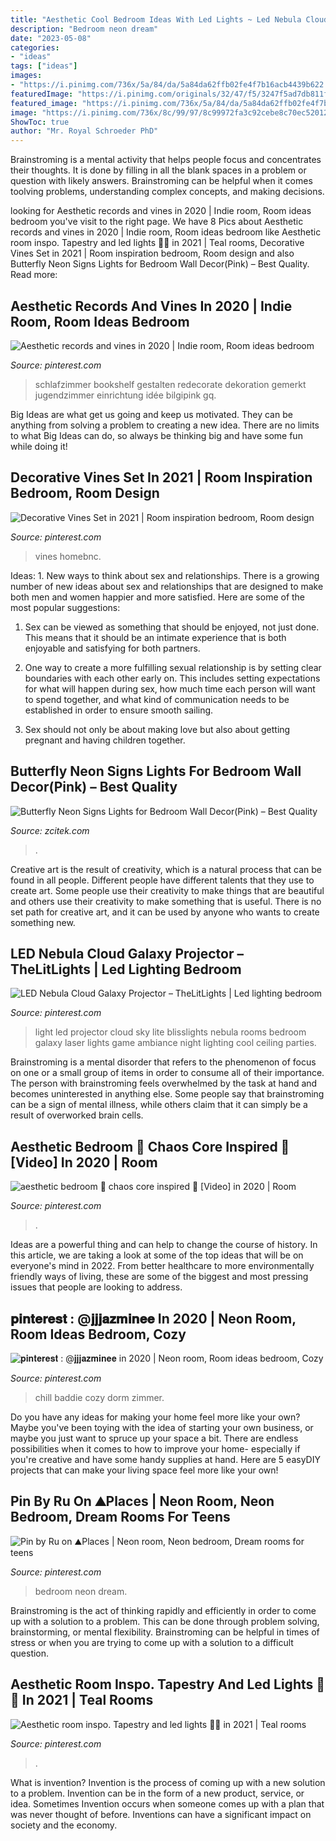 ```yaml
---
title: "Aesthetic Cool Bedroom Ideas With Led Lights ~ Led Nebula Cloud Galaxy Projector – Thelitlights"
description: "Bedroom neon dream"
date: "2023-05-08"
categories:
- "ideas"
tags: ["ideas"]
images:
- "https://i.pinimg.com/736x/5a/84/da/5a84da62ffb02fe4f7b16acb4439b622.jpg"
featuredImage: "https://i.pinimg.com/originals/32/47/f5/3247f5ad7db811f24708785bc7d16d02.jpg"
featured_image: "https://i.pinimg.com/736x/5a/84/da/5a84da62ffb02fe4f7b16acb4439b622.jpg"
image: "https://i.pinimg.com/736x/8c/99/97/8c99972fa3c92cebe8c70ec52012a6de.jpg"
ShowToc: true
author: "Mr. Royal Schroeder PhD"
---
```



Brainstroming is a mental activity that helps people focus and concentrates their thoughts. It is done by filling in all the blank spaces in a problem or question with likely answers. Brainstroming can be helpful when it comes toolving problems, understanding complex concepts, and making decisions.

	

		
looking for Aesthetic records and vines in 2020 | Indie room, Room ideas bedroom you've visit to the right page. We have 8 Pics about Aesthetic records and vines in 2020 | Indie room, Room ideas bedroom like Aesthetic room inspo. Tapestry and led lights 🖤🤩 in 2021 | Teal rooms, Decorative Vines Set in 2021 | Room inspiration bedroom, Room design and also Butterfly Neon Signs Lights for Bedroom Wall Decor(Pink) – Best Quality. Read more:
		
    
## Aesthetic Records And Vines In 2020 | Indie Room, Room Ideas Bedroom

<img loading=lazy src="https://i.pinimg.com/736x/52/a8/9f/52a89f8dbceefc2f8f0be63ee9758c51.jpg" onerror="this.onerror=null;this.src='https://tse3.mm.bing.net/th?id=OIP.Rr8BwFjDgFkHsne2DLjqnwHaOt&amp;pid=15.1';" alt="Aesthetic records and vines in 2020 | Indie room, Room ideas bedroom">

_Source: pinterest.com_

>schlafzimmer bookshelf gestalten redecorate dekoration gemerkt jugendzimmer einrichtung idée bilgipink gq. 

	

Big Ideas are what get us going and keep us motivated. They can be anything from solving a problem to creating a new idea. There are no limits to what Big Ideas can do, so always be thinking big and have some fun while doing it!

    
## Decorative Vines Set In 2021 | Room Inspiration Bedroom, Room Design

<img loading=lazy src="https://i.pinimg.com/736x/bc/73/98/bc7398a96ec1dbb9e2a6fb401679f5ab.jpg" onerror="this.onerror=null;this.src='https://tse1.mm.bing.net/th?id=OIP.i9d76uBZfGSHYVMD3IS7EgHaLG&amp;pid=15.1';" alt="Decorative Vines Set in 2021 | Room inspiration bedroom, Room design">

_Source: pinterest.com_

>vines homebnc. 

	

Ideas: 1. New ways to think about sex and relationships.
There is a growing number of new ideas about sex and relationships that are designed to make both men and women happier and more satisfied. Here are some of the most popular suggestions:
1. Sex can be viewed as something that should be enjoyed, not just done. This means that it should be an intimate experience that is both enjoyable and satisfying for both partners.

2. One way to create a more fulfilling sexual relationship is by setting clear boundaries with each other early on. This includes setting expectations for what will happen during sex, how much time each person will want to spend together, and what kind of communication needs to be established in order to ensure smooth sailing.

3. Sex should not only be about making love but also about getting pregnant and having children together.

    
## Butterfly Neon Signs Lights For Bedroom Wall Decor(Pink) – Best Quality

<img loading=lazy src="https://www.zcitek.com/wp-content/uploads/2021/08/IMG_1369-768x768.jpg" onerror="this.onerror=null;this.src='https://tse2.mm.bing.net/th?id=OIP.MqarnQSq0-rfgw4WcWN01wHaHa&amp;pid=15.1';" alt="Butterfly Neon Signs Lights for Bedroom Wall Decor(Pink) – Best Quality">

_Source: zcitek.com_

>. 

	

Creative art is the result of creativity, which is a natural process that can be found in all people. Different people have different talents that they use to create art. Some people use their creativity to make things that are beautiful and others use their creativity to make something that is useful. There is no set path for creative art, and it can be used by anyone who wants to create something new.

    
## LED Nebula Cloud Galaxy Projector – TheLitLights | Led Lighting Bedroom

<img loading=lazy src="https://i.pinimg.com/736x/8c/99/97/8c99972fa3c92cebe8c70ec52012a6de.jpg" onerror="this.onerror=null;this.src='https://tse1.mm.bing.net/th?id=OIP.w_yY-txtuwdxtU3N5P2K_gHaLH&amp;pid=15.1';" alt="LED Nebula Cloud Galaxy Projector – TheLitLights | Led lighting bedroom">

_Source: pinterest.com_

>light led projector cloud sky lite blisslights nebula rooms bedroom galaxy laser lights game ambiance night lighting cool ceiling parties. 

	

Brainstroming is a mental disorder that refers to the phenomenon of focus on one or a small group of items in order to consume all of their importance. The person with brainstroming feels overwhelmed by the task at hand and becomes uninterested in anything else. Some people say that brainstroming can be a sign of mental illness, while others claim that it can simply be a result of overworked brain cells.

    
## Aesthetic Bedroom 🌸 Chaos Core Inspired 💞 [Video] In 2020 | Room

<img loading=lazy src="https://i.pinimg.com/736x/ed/7f/2b/ed7f2bc55f80e259ef3e6c798b9d4b0e.jpg" onerror="this.onerror=null;this.src='https://tse1.mm.bing.net/th?id=OIP.kvHOeYXYb3EEJ0g269T9XQHaNK&amp;pid=15.1';" alt="aesthetic bedroom 🌸 chaos core inspired 💞 [Video] in 2020 | Room">

_Source: pinterest.com_

>. 

	

Ideas are a powerful thing and can help to change the course of history. In this article, we are taking a look at some of the top ideas that will be on everyone's mind in 2022. From better healthcare to more environmentally friendly ways of living, these are some of the biggest and most pressing issues that people are looking to address.

    
## 𝐩𝐢𝐧𝐭𝐞𝐫𝐞𝐬𝐭 : @𝐣𝐣𝐣𝐚𝐳𝐦𝐢𝐧𝐞𝐞 In 2020 | Neon Room, Room Ideas Bedroom, Cozy

<img loading=lazy src="https://i.pinimg.com/originals/32/47/f5/3247f5ad7db811f24708785bc7d16d02.jpg" onerror="this.onerror=null;this.src='https://tse3.mm.bing.net/th?id=OIP.xYozRJC9aGeg7mH6aMXQ7AHaJ4&amp;pid=15.1';" alt="𝐩𝐢𝐧𝐭𝐞𝐫𝐞𝐬𝐭 : @𝐣𝐣𝐣𝐚𝐳𝐦𝐢𝐧𝐞𝐞 in 2020 | Neon room, Room ideas bedroom, Cozy">

_Source: pinterest.com_

>chill baddie cozy dorm zimmer. 

	

Do you have any ideas for making your home feel more like your own? Maybe you've been toying with the idea of starting your own business, or maybe you just want to spruce up your space a bit. There are endless possibilities when it comes to how to improve your home- especially if you're creative and have some handy supplies at hand. Here are 5 easyDIY projects that can make your living space feel more like your own!

    
## Pin By Ru On ⛰️Places️️ | Neon Room, Neon Bedroom, Dream Rooms For Teens

<img loading=lazy src="https://i.pinimg.com/736x/5a/84/da/5a84da62ffb02fe4f7b16acb4439b622.jpg" onerror="this.onerror=null;this.src='https://tse2.mm.bing.net/th?id=OIP.4cp-K3J8aPuETM2_7Yy71gHaJ3&amp;pid=15.1';" alt="Pin by Ru on ⛰️Places️️ | Neon room, Neon bedroom, Dream rooms for teens">

_Source: pinterest.com_

>bedroom neon dream. 

	

Brainstroming is the act of thinking rapidly and efficiently in order to come up with a solution to a problem. This can be done through problem solving, brainstorming, or mental flexibility. Brainstroming can be helpful in times of stress or when you are trying to come up with a solution to a difficult question.

    
## Aesthetic Room Inspo. Tapestry And Led Lights 🖤🤩 In 2021 | Teal Rooms

<img loading=lazy src="https://i.pinimg.com/736x/3d/3d/c7/3d3dc78d5c5ee4d3e0aa9d4cf6a253a2.jpg" onerror="this.onerror=null;this.src='https://tse1.mm.bing.net/th?id=OIP.m-tzeTnH0aLJC82_JYAfiQHaJ3&amp;pid=15.1';" alt="Aesthetic room inspo. Tapestry and led lights 🖤🤩 in 2021 | Teal rooms">

_Source: pinterest.com_

>. 

	

What is invention?
Invention is the process of coming up with a new solution to a problem. Invention can be in the form of a new product, service, or idea. Sometimes Invention occurs when someone comes up with a plan that was never thought of before. Inventions can have a significant impact on society and the economy.

